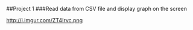 ##Project 1
###Read data from CSV file and display graph on the screen

http://i.imgur.com/ZT4Irvc.png
